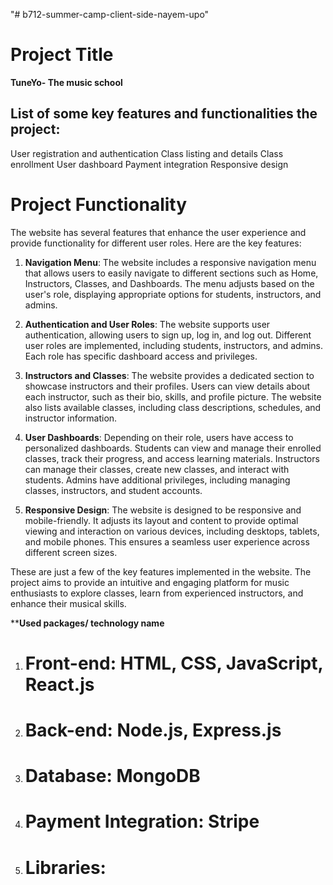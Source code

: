 "# b712-summer-camp-client-side-nayem-upo" 
# Project Title
**TuneYo- The music school**

## List of some key features and functionalities the project:

User registration and authentication
Class listing and details
Class enrollment
User dashboard
Payment integration
Responsive design

# Project Functionality

The website has several features that enhance the user experience and provide functionality for different user roles. Here are the key features:

1. **Navigation Menu**: The website includes a responsive navigation menu that allows users to easily navigate to different sections such as Home, Instructors, Classes, and Dashboards. The menu adjusts based on the user's role, displaying appropriate options for students, instructors, and admins.

2. **Authentication and User Roles**: The website supports user authentication, allowing users to sign up, log in, and log out. Different user roles are implemented, including students, instructors, and admins. Each role has specific dashboard access and privileges.

3. **Instructors and Classes**: The website provides a dedicated section to showcase instructors and their profiles. Users can view details about each instructor, such as their bio, skills, and profile picture. The website also lists available classes, including class descriptions, schedules, and instructor information.

4. **User Dashboards**: Depending on their role, users have access to personalized dashboards. Students can view and manage their enrolled classes, track their progress, and access learning materials. Instructors can manage their classes, create new classes, and interact with students. Admins have additional privileges, including managing classes, instructors, and student accounts.

5. **Responsive Design**: The website is designed to be responsive and mobile-friendly. It adjusts its layout and content to provide optimal viewing and interaction on various devices, including desktops, tablets, and mobile phones. This ensures a seamless user experience across different screen sizes.

These are just a few of the key features implemented in the website. The project aims to provide an intuitive and engaging platform for music enthusiasts to explore classes, learn from experienced instructors, and enhance their musical skills.


****Used packages/ technology name**
1. # Front-end: HTML, CSS, JavaScript, React.js
2. # Back-end: Node.js, Express.js
3. # Database: MongoDB
4. # Payment Integration: Stripe
5. # Libraries: 